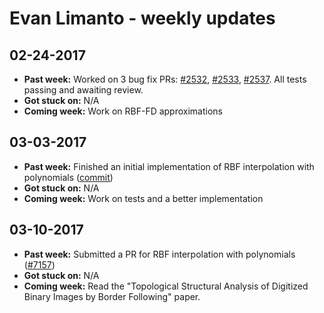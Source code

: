 # Evan Limanto - weekly updates

## 02-24-2017

- **Past week:** Worked on 3 bug fix PRs: [#2532](https://github.com/scikit-image/scikit-image/pull/2532), [#2533](https://github.com/scikit-image/scikit-image/pull/2533), [#2537](https://github.com/scikit-image/scikit-image/pull/2537).
  All tests passing and awaiting review.
- **Got stuck on:** N/A
- **Coming week:** Work on RBF-FD approximations

## 03-03-2017

- **Past week:** Finished an initial implementation of RBF interpolation with polynomials ([commit](https://github.com/evanlimanto/scipy/commit/a88fc529e27e58b350607034325d200c4ee1522a))
- **Got stuck on:** N/A
- **Coming week:** Work on tests and a better implementation

## 03-10-2017

- **Past week:** Submitted a PR for RBF interpolation with polynomials ([#7157](https://github.com/scipy/scipy/pull/7157))
- **Got stuck on:** N/A
- **Coming week:** Read the "Topological Structural Analysis of Digitized Binary Images by Border Following" paper.
